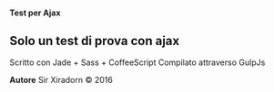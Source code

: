 #### Test per Ajax
## Solo un test di prova con ajax

Scritto con Jade + Sass + CoffeeScript
Compilato attraverso GulpJs

**Autore** 
Sir Xiradorn &copy; 2016
